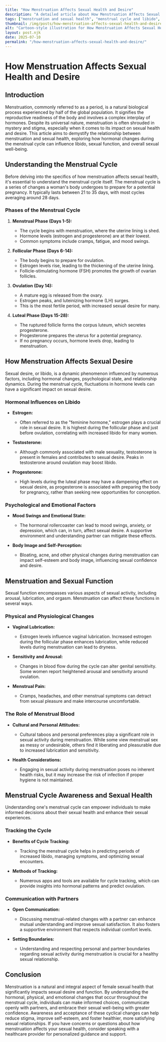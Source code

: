 ```yaml
---
title: "How Menstruation Affects Sexual Health and Desire"
description: "A detailed article about How Menstruation Affects Sexual Health and Desire."
tags: ["menstruation and sexual health", "menstrual cycle and libido", "periods and sexual desire", "menstruation impact on sex drive", "how menstruation affects libido"]
thumbnail: /img/posts/how-menstruation-affects-sexual-health-and-desire.webp
alt: "Cartoon-style illustration for How Menstruation Affects Sexual Health and Desire"
layout: post.njk
date: 2025-07-10
permalink: "/how-menstruation-affects-sexual-health-and-desire/"
---
```


# How Menstruation Affects Sexual Health and Desire

## Introduction

Menstruation, commonly referred to as a period, is a natural biological process experienced by half of the global population. It signifies the reproductive readiness of the body and involves a complex interplay of hormones. Despite its universal nature, menstruation is often shrouded in mystery and stigma, especially when it comes to its impact on sexual health and desire. This article aims to demystify the relationship between menstruation and sexual health, exploring how hormonal changes during the menstrual cycle can influence libido, sexual function, and overall sexual well-being.

## Understanding the Menstrual Cycle

Before delving into the specifics of how menstruation affects sexual health, it's essential to understand the menstrual cycle itself. The menstrual cycle is a series of changes a woman's body undergoes to prepare for a potential pregnancy. It typically lasts between 21 to 35 days, with most cycles averaging around 28 days.

### Phases of the Menstrual Cycle

1. **Menstrual Phase (Days 1-5):**
   - The cycle begins with menstruation, where the uterine lining is shed.
   - Hormone levels (estrogen and progesterone) are at their lowest.
   - Common symptoms include cramps, fatigue, and mood swings.

2. **Follicular Phase (Days 6-14):**
   - The body begins to prepare for ovulation.
   - Estrogen levels rise, leading to the thickening of the uterine lining.
   - Follicle-stimulating hormone (FSH) promotes the growth of ovarian follicles.

3. **Ovulation (Day 14):**
   - A mature egg is released from the ovary.
   - Estrogen peaks, and luteinizing hormone (LH) surges.
   - This is the most fertile period, with increased sexual desire for many.

4. **Luteal Phase (Days 15-28):**
   - The ruptured follicle forms the corpus luteum, which secretes progesterone.
   - Progesterone prepares the uterus for a potential pregnancy.
   - If no pregnancy occurs, hormone levels drop, leading to menstruation.

## How Menstruation Affects Sexual Desire

Sexual desire, or libido, is a dynamic phenomenon influenced by numerous factors, including hormonal changes, psychological state, and relationship dynamics. During the menstrual cycle, fluctuations in hormone levels can have a significant impact on sexual desire.

### Hormonal Influences on Libido

- **Estrogen:** 
  - Often referred to as the "feminine hormone," estrogen plays a crucial role in sexual desire. It is highest during the follicular phase and just before ovulation, correlating with increased libido for many women.
  
- **Testosterone:**
  - Although commonly associated with male sexuality, testosterone is present in females and contributes to sexual desire. Peaks in testosterone around ovulation may boost libido.

- **Progesterone:**
  - High levels during the luteal phase may have a dampening effect on sexual desire, as progesterone is associated with preparing the body for pregnancy, rather than seeking new opportunities for conception.

### Psychological and Emotional Factors

- **Mood Swings and Emotional State:**
  - The hormonal rollercoaster can lead to mood swings, anxiety, or depression, which can, in turn, affect sexual desire. A supportive environment and understanding partner can mitigate these effects.

- **Body Image and Self-Perception:**
  - Bloating, acne, and other physical changes during menstruation can impact self-esteem and body image, influencing sexual confidence and desire.

## Menstruation and Sexual Function

Sexual function encompasses various aspects of sexual activity, including arousal, lubrication, and orgasm. Menstruation can affect these functions in several ways.

### Physical and Physiological Changes

- **Vaginal Lubrication:**
  - Estrogen levels influence vaginal lubrication. Increased estrogen during the follicular phase enhances lubrication, while reduced levels during menstruation can lead to dryness.

- **Sensitivity and Arousal:**
  - Changes in blood flow during the cycle can alter genital sensitivity. Some women report heightened arousal and sensitivity around ovulation.

- **Menstrual Pain:**
  - Cramps, headaches, and other menstrual symptoms can detract from sexual pleasure and make intercourse uncomfortable.

### The Role of Menstrual Blood

- **Cultural and Personal Attitudes:**
  - Cultural taboos and personal preferences play a significant role in sexual activity during menstruation. While some view menstrual sex as messy or undesirable, others find it liberating and pleasurable due to increased lubrication and sensitivity.

- **Health Considerations:**
  - Engaging in sexual activity during menstruation poses no inherent health risks, but it may increase the risk of infection if proper hygiene is not maintained.

## Menstrual Cycle Awareness and Sexual Health

Understanding one's menstrual cycle can empower individuals to make informed decisions about their sexual health and enhance their sexual experiences.

### Tracking the Cycle

- **Benefits of Cycle Tracking:**
  - Tracking the menstrual cycle helps in predicting periods of increased libido, managing symptoms, and optimizing sexual encounters.

- **Methods of Tracking:**
  - Numerous apps and tools are available for cycle tracking, which can provide insights into hormonal patterns and predict ovulation.

### Communication with Partners

- **Open Communication:**
  - Discussing menstrual-related changes with a partner can enhance mutual understanding and improve sexual satisfaction. It also fosters a supportive environment that respects individual comfort levels.

- **Setting Boundaries:**
  - Understanding and respecting personal and partner boundaries regarding sexual activity during menstruation is crucial for a healthy sexual relationship.

## Conclusion

Menstruation is a natural and integral aspect of female sexual health that significantly impacts sexual desire and function. By understanding the hormonal, physical, and emotional changes that occur throughout the menstrual cycle, individuals can make informed choices, communicate openly with partners, and embrace their sexual well-being with greater confidence. Awareness and acceptance of these cyclical changes can help reduce stigma, improve self-esteem, and foster healthier, more satisfying sexual relationships. If you have concerns or questions about how menstruation affects your sexual health, consider speaking with a healthcare provider for personalized guidance and support.